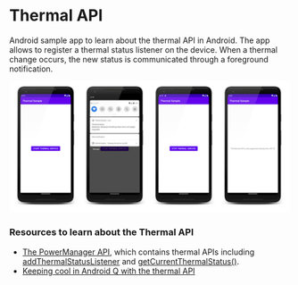 # Thermal API

Android sample app to learn about the thermal API in Android. The app allows to register a thermal status listener on the device. When a thermal change occurs, the new status is communicated through a foreground notification.

![Thermal sample](https://github.com/husaynhakeem/android-playground/blob/thermal-status/ThermalSample/art/thermal-sample.png)

### Resources to learn about the Thermal API
- [The PowerManager API](https://developer.android.com/reference/android/os/PowerManager), which contains thermal APIs including [addThermalStatusListener](https://developer.android.com/reference/android/os/PowerManager#addThermalStatusListener(java.util.concurrent.Executor,%20android.os.PowerManager.OnThermalStatusChangedListener)) and [getCurrentThermalStatus()](https://developer.android.com/reference/android/os/PowerManager#getCurrentThermalStatus()).
- [Keeping cool in Android Q with the thermal API](https://medium.com/google-developer-experts/keeping-cool-in-android-q-with-the-thermal-api-2fd98c5bb1fb)
